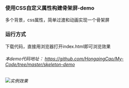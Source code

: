 
### 使用CSS自定义属性构建骨架屏-demo
多个背景，css属性，简单过渡和动画实现一个骨架屏

### 运行方式
下载代码，直接用浏览器打开index.html即可浏览效果

###### 本demo代码地址： https://github.com/HongqingCao/My-Code/tree/master/skeleton-demo

###### ![实例效果](https://github.com/HongqingCao/My-Code/blob/master/skeleton-demo/skeleton.gif)
